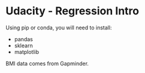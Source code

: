 # Udacity - Regression Intro

Using pip or conda, you will need to install:
- pandas
- sklearn
- matplotlib

BMI data comes from Gapminder.
